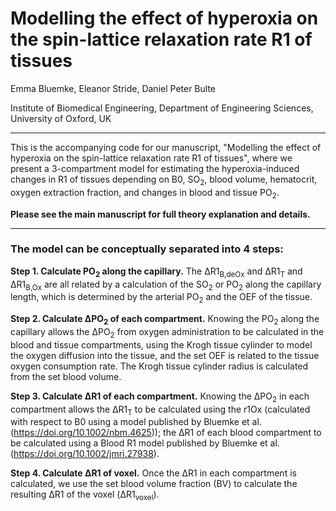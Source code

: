 # Modelling the effect of hyperoxia on the spin-lattice relaxation rate R1 of tissues

 Emma Bluemke, Eleanor Stride, Daniel Peter Bulte 
    
Institute of Biomedical Engineering, Department of Engineering Sciences, University of Oxford, UK

----------------------------


This is the accompanying code for our manuscript, "Modelling the effect of hyperoxia on the spin-lattice relaxation rate R1 of tissues", where we present a 3-compartment model for estimating the hyperoxia-induced changes in R1 of tissues depending on B0, SO<sub>2</sub>, blood volume, hematocrit, oxygen extraction fraction, and changes in blood and tissue PO<sub>2</sub>. 


<b>Please see the main manuscript for full theory explanation and details.</b>

----------------------------


### The model can be conceptually separated into 4 steps: 

<b>Step 1. Calculate PO<sub>2</sub> along the capillary.</b> The ΔR1<sub>B,deOx</sub> and ΔR1<sub>T</sub> and ΔR1<sub>B,Ox</sub> are all related by a calculation of the SO<sub>2</sub> or PO<sub>2</sub> along the capillary length, which is determined by the arterial PO<sub>2</sub> and the OEF of the tissue.

<b>Step 2. Calculate ΔPO<sub>2</sub> of each compartment.</b> Knowing the PO<sub>2</sub> along the capillary allows the ΔPO<sub>2</sub> from oxygen administration to be calculated in the blood and tissue compartments, using the Krogh tissue cylinder to model the oxygen diffusion into the tissue, and the set OEF is related to the tissue oxygen consumption rate. The Krogh tissue cylinder radius is calculated from the set blood volume.

<b>Step 3. Calculate ΔR1 of each compartment.</b> Knowing the ΔPO<sub>2</sub> in each compartment allows the ΔR1<sub>T</sub> to be calculated using the r1Ox (calculated with respect to B0 using a model published by Bluemke et al.(https://doi.org/10.1002/nbm.4625)); the ΔR1 of each blood compartment to be calculated using a Blood R1 model published by Bluemke et al. (https://doi.org/10.1002/jmri.27938). 

<b>Step 4. Calculate ΔR1 of voxel.</b> Once the ΔR1 in each compartment is calculated, we use the set blood volume fraction (BV) to calculate the resulting ΔR1 of the voxel (ΔR1<sub>voxel</sub>). 
